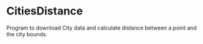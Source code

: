 # CitiesDistance
Program to download City data and calculate distance between a point and the city bounds.
